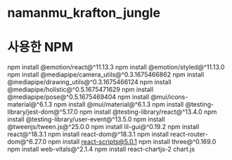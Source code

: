 # namanmu_krafton_jungle

# 사용한 NPM

npm install @emotion/react@^11.13.3
npm install @emotion/styled@^11.13.0
npm install @mediapipe/camera_utils@^0.3.1675466862
npm install @mediapipe/drawing_utils@^0.3.1675466124
npm install @mediapipe/holistic@^0.5.1675471629
npm install @mediapipe/pose@^0.5.1675469404
npm install @mui/icons-material@^6.1.3
npm install @mui/material@^6.1.3
npm install @testing-library/jest-dom@^5.17.0
npm install @testing-library/react@^13.4.0
npm install @testing-library/user-event@^13.5.0
npm install @tweenjs/tween.js@^25.0.0
npm install lil-gui@^0.19.2
npm install react@^18.3.1
npm install react-dom@^18.3.1
npm install react-router-dom@^6.27.0
npm install react-scripts@5.0.1
npm install three@^0.169.0
npm install web-vitals@^2.1.4
npm install react-chartjs-2 chart.js
